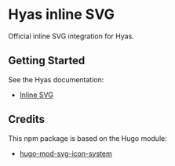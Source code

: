 # Hyas inline SVG

Official inline SVG integration for Hyas.

## Getting Started

See the Hyas documentation:

- [Inline SVG](https://docs.gethyas.com/guides/integrations/inline-svg/)

## Credits

This npm package is based on the Hugo module:

- [hugo-mod-svg-icon-system](https://github.com/UtkarshVerma/hugo-modules/tree/main/svg-icon-system)
